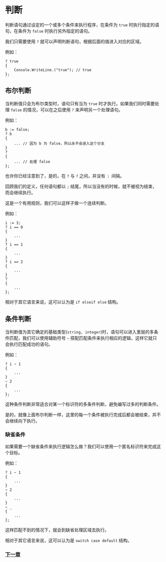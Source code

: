 # 判断
判断语句通过设定的一个或多个条件来执行程序，在条件为 `true` 时执行指定的语句，在条件为 `false` 时执行另外指定的语句。

我们只需要使用 `?` 就可以声明判断语句，根据后面的值进入对应的区域。

例如：
```
? true
{
    Console.WriteLine.("true"); // true
};
```
## 布尔判断
当判断值只会为布尔类型时，语句只有当为 `true` 时才执行。如果我们同时需要处理 `false` 的情况，可以在之后使用 `?` 来声明另一个处理语句。

例如：
```
b := false;
? b
{
    ... // 因为 b 为 false，所以永不会进入这个分支 
}
?
{
    ... // 处理 false
};
```
也许你已经注意到了，是的，在 `?` 与 `?` 之间，并没有 `；` 间隔。

回顾我们的定义，任何语句都以 `;` 结尾，所以当没有的时候，就不被视为结束，而会继续执行。

这是一个有用规则，我们可以这样子做一个连续判断。

例如：
```
i := 3;
? i == 0
{
    ...
}
? i == 1
{
    ...
}
? i == 2
{
    ...
}
? 
{
    ...
};
```
相对于其它语言来说，这可以认为是 `if elseif else` 结构。
## 条件判断
当判断值为其它确定的基础类型(`string, integer`)时，语句可以进入里层的多条件匹配，我们可以使用辅助符号 `~` 搭配匹配条件来执行相应的逻辑，这样它就只会执行匹配成功的语句。

例如：
```
? i ~ 1
{
    ...
}
~ 2
{
    ...
};
```
这种条件判断非常适合对某一个标识符的多条件判断，避免编写过多的判断条件。

是的，就像上面布尔判断一样，这里的每一个条件被执行完成后都会被结束，并不会继续向下执行。

### 缺省条件
如果需要一个缺省条件来执行逻辑怎么做？我们可以使用一个匿名标识符来完成这个目标。

例如：
```
? i ~ 1
{
    ...
}
~ 2
{
    ...
}
~ _
{
    ...
};
```
这样匹配不到的情况下，就会到缺省处理区域去执行。

相对于其它语言来说，这可以认为是 `switch case default` 结构。

### [下一章](循环.md)
